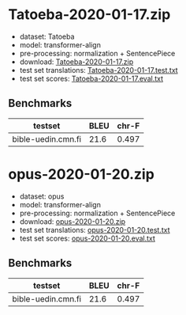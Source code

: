 # Tatoeba-2020-01-17.zip

* dataset: Tatoeba
* model: transformer-align
* pre-processing: normalization + SentencePiece
* download: [Tatoeba-2020-01-17.zip](https://object.pouta.csc.fi/OPUS-MT-models/cmn+cn+yue+ze_zh+zh_cn+zh_CN+zh_HK+zh_tw+zh_TW+zh_yue+zhs+zht+zh-fi/Tatoeba-2020-01-17.zip)
* test set translations: [Tatoeba-2020-01-17.test.txt](https://object.pouta.csc.fi/OPUS-MT-models/cmn+cn+yue+ze_zh+zh_cn+zh_CN+zh_HK+zh_tw+zh_TW+zh_yue+zhs+zht+zh-fi/Tatoeba-2020-01-17.test.txt)
* test set scores: [Tatoeba-2020-01-17.eval.txt](https://object.pouta.csc.fi/OPUS-MT-models/cmn+cn+yue+ze_zh+zh_cn+zh_CN+zh_HK+zh_tw+zh_TW+zh_yue+zhs+zht+zh-fi/Tatoeba-2020-01-17.eval.txt)

## Benchmarks

| testset               | BLEU  | chr-F |
|-----------------------|-------|-------|
| bible-uedin.cmn.fi 	| 21.6 	| 0.497 |

# opus-2020-01-20.zip

* dataset: opus
* model: transformer-align
* pre-processing: normalization + SentencePiece
* download: [opus-2020-01-20.zip](https://object.pouta.csc.fi/OPUS-MT-models/cmn+cn+yue+ze_zh+zh_cn+zh_CN+zh_HK+zh_tw+zh_TW+zh_yue+zhs+zht+zh-fi/opus-2020-01-20.zip)
* test set translations: [opus-2020-01-20.test.txt](https://object.pouta.csc.fi/OPUS-MT-models/cmn+cn+yue+ze_zh+zh_cn+zh_CN+zh_HK+zh_tw+zh_TW+zh_yue+zhs+zht+zh-fi/opus-2020-01-20.test.txt)
* test set scores: [opus-2020-01-20.eval.txt](https://object.pouta.csc.fi/OPUS-MT-models/cmn+cn+yue+ze_zh+zh_cn+zh_CN+zh_HK+zh_tw+zh_TW+zh_yue+zhs+zht+zh-fi/opus-2020-01-20.eval.txt)

## Benchmarks

| testset               | BLEU  | chr-F |
|-----------------------|-------|-------|
| bible-uedin.cmn.fi 	| 21.6 	| 0.497 |

